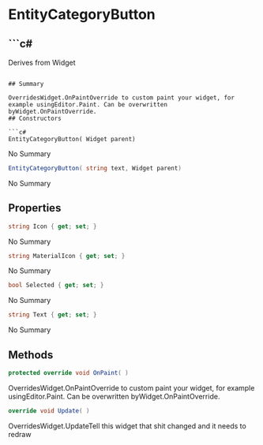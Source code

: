 # EntityCategoryButton

## ```c#
Derives from Widget
```

## Summary

OverridesWidget.OnPaintOverride to custom paint your widget, for example usingEditor.Paint. Can be overwritten byWidget.OnPaintOverride.
## Constructors

```c#
EntityCategoryButton( Widget parent) 
```
No Summary
```c#
EntityCategoryButton( string text, Widget parent) 
```
No Summary
## Properties

```c#
string Icon { get; set; } 
```
No Summary
```c#
string MaterialIcon { get; set; } 
```
No Summary
```c#
bool Selected { get; set; } 
```
No Summary
```c#
string Text { get; set; } 
```
No Summary
## Methods

```c#
protected override void OnPaint( ) 
```
OverridesWidget.OnPaintOverride to custom paint your widget, for example usingEditor.Paint. Can be overwritten byWidget.OnPaintOverride.
```c#
override void Update( ) 
```
OverridesWidget.UpdateTell this widget that shit changed and it needs to redraw
